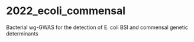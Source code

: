 # 2022_ecoli_commensal
Bacterial wg-GWAS for the detection of E. coli BSI and commensal genetic determinants
